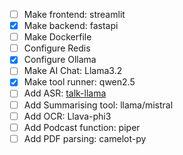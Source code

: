 - [ ] Make frontend: streamlit  
- [x] Make backend: fastapi  
- [ ] Make Dockerfile  
- [ ] Configure Redis  
- [x] Configure Ollama  
- [ ] Make AI Chat: Llama3.2  
- [x] Make tool runner: qwen2.5  
- [ ] Add ASR: [talk-llama](https://github.com/ggerganov/whisper.cpp/blob/master/examples/talk-llama/README.md)  
- [ ] Add Summarising tool: llama/mistral  
- [ ] Add OCR: Llava-phi3  
- [ ] Add Podcast function: piper  
- [ ] Add PDF parsing: camelot-py  